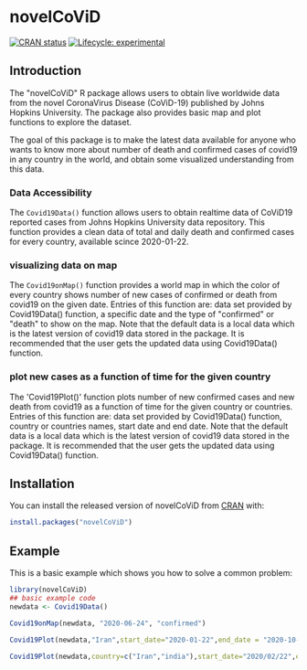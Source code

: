 
# novelCoViD

<!-- badges: start -->
[![CRAN status](https://www.r-pkg.org/badges/version/novelCoViD)](https://CRAN.R-project.org/package=novelCoViD)
[![Lifecycle: experimental](https://img.shields.io/badge/lifecycle-experimental-orange.svg)](https://www.tidyverse.org/lifecycle/#experimental)
<!-- badges: end -->

## Introduction 
The "novelCoViD" R package allows users to obtain live worldwide data from the
novel CoronaVirus Disease (CoViD-19) published by Johns Hopkins University. The package also provides basic map and plot functions to explore the dataset.

The goal of this package is to make the latest data available for anyone who wants to
know more about number of death and confirmed cases of covid19 in any country in the world, and 
obtain some visualized understanding from this data.

### Data Accessibility
The `Covid19Data()` function allows users to obtain realtime data of CoViD19 reported cases from Johns Hopkins University data repository. This function provides a clean data of total and daily death and confirmed cases for every country, available scince 2020-01-22.

### visualizing data on map 
The `Covid19onMap()` function provides a world map in which the color of every country shows number of new cases of confirmed or death from covid19 on the given date. Entries of this function are: data set provided by Covid19Data() function, a specific date and the type of "confirmed" or "death" to show on the map. 
Note that the default data is a local data which is the latest version of covid19 data stored in the package. It is recommended that the user gets the updated data using Covid19Data() function.

### plot new cases as a function of time for the given country
The 'Covid19Plot()' function plots number of new confirmed cases and new death from covid19 as a function of time for the given country or countries. Entries of this function are: data set provided by Covid19Data() function, country or countries names, start date and end date.
Note that the default data is a local data which is the latest version of covid19 data stored in the package. It is recommended that the user gets the updated data using Covid19Data() function.


## Installation

You can install the released version of novelCoViD from [CRAN](https://CRAN.R-project.org) with:

``` r
install.packages("novelCoViD")
```

## Example

This is a basic example which shows you how to solve a common problem:

``` r
library(novelCoViD)
## basic example code
newdata <- Covid19Data()
```

``` r
Covid19onMap(newdata, "2020-06-24", "confirmed")
```


``` r
Covid19Plot(newdata,"Iran",start_date="2020-01-22",end_date = "2020-10-24")
```

``` r
Covid19Plot(newdata,country=c("Iran","india"),start_date="2020/02/22",end_date = "2020/05/15")
```


